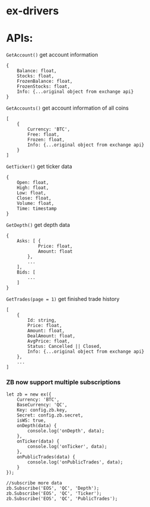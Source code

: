 ex-drivers
===========




APIs:
=====


`GetAccount()`  get account information

```
{
	Balance: float,
	Stocks: float,
	FrozenBalance: float,
	FrozenStocks: float,
	Info: {...original object from exchange api}
}
```

`GetAccounts()`  get account information of all coins

```
[
	{
		Currency: 'BTC',
		Free: float,
		Frozen: float,
		Info: {...original object from exchange api}
	}
]
```

`GetTicker()`  get ticker data

```
{
	Open: float,
	High: float,
	Low: float,
	Close: float,
	Volume: float,
	Time: timestamp
}
```

`GetDepth()`  get depth data

```
{
	Asks: [ {
			Price: float,
			Amount: float
		},
		...
	],
	Bids: [
		...
	]
}
```


`GetTrades(page = 1)` get finished trade history

```
[
	{
		Id: string,
		Price: float,
		Amount: float,
		DealAmount: float,
		AvgPrice: float,
		Status: Cancelled || Closed,
		Info: {...original object from exchange api}
	},
	...
]
```



### ZB now support multiple subscriptions
```
let zb = new ex({
	Currency: 'BTC',
	BaseCurrency: 'QC',
	Key: config.zb.key,
	Secret: config.zb.secret,
	isWS: true,
	onDepth(data) {
		console.log('onDepth', data);
	},
	onTicker(data) {
		console.log('onTicker', data);
	},
	onPublicTrades(data) {
		console.log('onPublicTrades', data);
	}
});

//subscribe more data
zb.Subscribe('EOS', 'QC', 'Depth');
zb.Subscribe('EOS', 'QC', 'Ticker');
zb.Subscribe('EOS', 'QC', 'PublicTrades');
```





